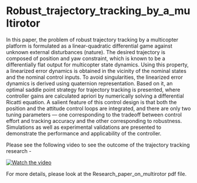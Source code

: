 # Robust_trajectory_tracking_by_a_multirotor


In this paper, the problem of robust trajectory tracking by a multicopter platform is formulated as a linear-quadratic differential game against unknown external disturbances (nature). The desired trajectory is composed of position and yaw constraint, which is known to be a differentially flat output for multicopter state dynamics. Using this property, a linearized error dynamics is obtained in the vicinity of the nominal states and the nominal control inputs. To avoid singularities, the linearized error dynamics is derived using quaternion representation. Based on it, an optimal saddle point strategy for trajectory tracking is presented, where controller gains are calculated apriori by numerically solving a differential Ricatti equation. A salient feature of this control design is that both the position and the attitude control loops are integrated, and there are only two tuning parameters — one corresponding to the tradeoff between control effort and tracking accuracy and the other corresponding to robustness. Simulations as well as experimental validations are presented to demonstrate the performance and applicability of the controller.

Please see the following video to see the outcome of the trajectory tracking research - 

[![Watch the video](https://img.youtube.com/vi/wwE5pFYG43I/0.jpg)](https://www.youtube.com/watch?v=wwE5pFYG43I)

For more details, please look at the Research_paper_on_multirotor pdf file.
